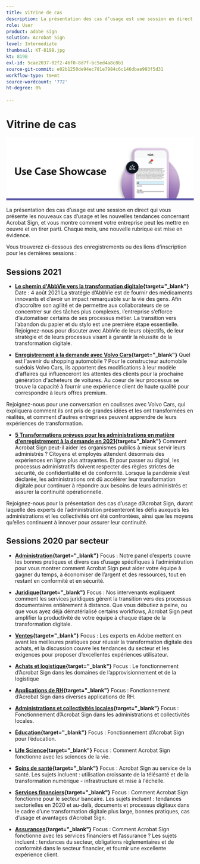 ```yaml
---
title: Vitrine de cas
description: La présentation des cas d’usage est une session en direct qui vous présente les nouveaux cas d’usage et les nouvelles tendances concernant Acrobat Sign, et vous montre comment votre entreprise peut les mettre en oeuvre et en tirer parti
role: User
product: adobe sign
solution: Acrobat Sign
level: Intermediate
thumbnail: KT-8198.jpg
kt: 8198
exl-id: 5cae2037-02f2-46f0-8d7f-bc5ed4a8c8b1
source-git-commit: e02b1250de94ec781e7984c6c146dbae993f5d31
workflow-type: tm+mt
source-wordcount: '772'
ht-degree: 0%

---
```


# Vitrine de cas

![bannière cas d’usage](../assets/UCSC_Rebrand.png)

La présentation des cas d’usage est une session en direct qui vous présente les nouveaux cas d’usage et les nouvelles tendances concernant Acrobat Sign, et vous montre comment votre entreprise peut les mettre en oeuvre et en tirer parti. Chaque mois, une nouvelle rubrique est mise en évidence.

Vous trouverez ci-dessous des enregistrements ou des liens d’inscription pour les dernières sessions :

## Sessions 2021

* **[Le chemin d&#39;AbbVie vers la transformation digitale](https://use-case-showcase-with-abbvie.joinus.adobeevents.com/){target=&quot;_blank&quot;}**
Date : 4 août 2021 La stratégie d’AbbVie est de fournir des médicaments innovants et d’avoir un impact remarquable sur la vie des gens. Afin d’accroître son agilité et de permettre aux collaborateurs de se concentrer sur des tâches plus complexes, l’entreprise s’efforce d’automatiser certains de ses processus métier. La transition vers l’abandon du papier et du stylo est une première étape essentielle. Rejoignez-nous pour discuter avec AbbVie de leurs objectifs, de leur stratégie et de leurs processus visant à garantir la réussite de la transformation digitale.

* **[Enregistrement à la demande avec Volvo Cars](https://gateway.on24.com/wcc/eh/2172296/lp/2963219/adobe-sign-use-case-showcase%3A-featuring-volvo-cars/){target=&quot;_blank&quot;}**
Quel est l&#39;avenir du shopping automobile ? Pour le constructeur automobile suédois Volvo Cars, ils apportent des modifications à leur modèle d&#39;affaires qui influenceront les attentes des clients pour la prochaine génération d&#39;acheteurs de voitures. Au coeur de leur processus se trouve la capacité à fournir une expérience client de haute qualité pour correspondre à leurs offres premium.

Rejoignez-nous pour une conversation en coulisses avec Volvo Cars, qui expliquera comment ils ont pris de grandes idées et les ont transformées en réalités, et comment d&#39;autres entreprises peuvent apprendre de leurs expériences de transformation.

* **[5 Transformations prévues pour les administrations en matière d&#39;enregistrement à la demande en 2021](https://gateway.on24.com/wcc/eh/2172296/lp/2790280/5-ways-government-agencies-will-transform-in-2021-/){target=&quot;_blank&quot;}**
Comment Acrobat Sign peut-il aider les organismes publics à mieux servir leurs administrés ? Citoyens et employés attendent désormais des expériences en ligne plus attrayantes. Et pour passer au digital, les processus administratifs doivent respecter des règles strictes de sécurité, de confidentialité et de conformité. Lorsque la pandémie s’est déclarée, les administrations ont dû accélérer leur transformation digitale pour continuer à répondre aux besoins de leurs administrés et assurer la continuité opérationnelle.

Rejoignez-nous pour la présentation des cas d’usage d’Acrobat Sign, durant laquelle des experts de l’administration présenteront les défis auxquels les administrations et les collectivités ont été confrontées, ainsi que les moyens qu’elles continuent à innover pour assurer leur continuité.

## Sessions 2020 par secteur

* **[Administration](https://event.on24.com/wcc/r/2790280/7FFF27458A6834FDF8C73C5149637590?partnerref=EXL){target=&quot;_blank&quot;}**
Focus : Notre panel d’experts couvre les bonnes pratiques et divers cas d’usage spécifiques à l’administration pour vous montrer comment Acrobat Sign peut aider votre équipe à gagner du temps, à économiser de l’argent et des ressources, tout en restant en conformité et en sécurité.

* **[Juridique](https://event.on24.com/wcc/r/2634329/292CA0B317E56600A114508CC55376BF?partnerref=EXL){target=&quot;_blank&quot;}**
Focus : Nos intervenants expliquent comment les services juridiques gèrent la transition vers des processus documentaires entièrement à distance. Que vous débutiez à peine, ou que vous ayez déjà dématérialisé certains workflows, Acrobat Sign peut amplifier la productivité de votre équipe à chaque étape de la transformation digitale.

* **[Ventes](https://acrobat.adobe.com/us/en/business/webinars/adobe-sign-use-case-showcase-sales.html){target=&quot;_blank&quot;}**
Focus : Les experts en Adobe mettent en avant les meilleures pratiques pour réussir la transformation digitale des achats, et la discussion couvre les tendances du secteur et les exigences pour proposer d’excellentes expériences utilisateur.

* **[Achats et logistique](https://event.on24.com/wcc/r/2514418/278FB6F16C198E2B866CF487AF9514F6){target=&quot;_blank&quot;}**
Focus : Le fonctionnement d’Acrobat Sign dans les domaines de l’approvisionnement et de la logistique

* **[Applications de RH](https://event.on24.com/wcc/r/2351937/D9E34A102F309DFCAF0D07D5192BD66D){target=&quot;_blank&quot;}**
Focus : Fonctionnement d’Acrobat Sign dans diverses applications de RH.

* **[Administrations et collectivités locales](https://event.on24.com/wcc/r/2351937/D9E34A102F309DFCAF0D07D5192BD66D){target=&quot;_blank&quot;}**
Focus : Fonctionnement d’Acrobat Sign dans les administrations et collectivités locales.

* **[Éducation](https://event.on24.com/wcc/r/2241711/762243D5EE65DAC44D3AE7BCCD3388A7){target=&quot;_blank&quot;}**
Focus : Fonctionnement d’Acrobat Sign pour l’éducation.

* **[Life Science](https://event.on24.com/wcc/r/2204781/2C266134D08DDE48E17C77746F192AA6){target=&quot;_blank&quot;}**
Focus : Comment Acrobat Sign fonctionne avec les sciences de la vie.

* **[Soins de santé](https://event.on24.com/wcc/r/2202626/1D60C42BD396AE273CB09CF53F1051BE){target=&quot;_blank&quot;}**
Focus : Acrobat Sign au service de la santé. Les sujets incluent : utilisation croissante de la télésanté et de la transformation numérique - infrastructure et mise à l&#39;échelle.

* **[Services financiers](https://event.on24.com/wcc/r/2177152/40A4315A5D32F21AFB5EB03E25C15992){target=&quot;_blank&quot;}**
Focus : Comment Acrobat Sign fonctionne pour le secteur bancaire. Les sujets incluent : tendances sectorielles en 2020 et au-delà, documents et processus digitaux dans le cadre d’une transformation digitale plus large, bonnes pratiques, cas d’usage et avantages d’Acrobat Sign.

* **[Assurances](https://event.on24.com/wcc/r/2162717/1449ED610AD3B545004079728D9AE0F6){target=&quot;_blank&quot;}**
Focus : Comment Acrobat Sign fonctionne avec les services financiers et l’assurance ? Les sujets incluent : tendances du secteur, obligations règlementaires et de conformité dans le secteur financier, et fournir une excellente expérience client.
